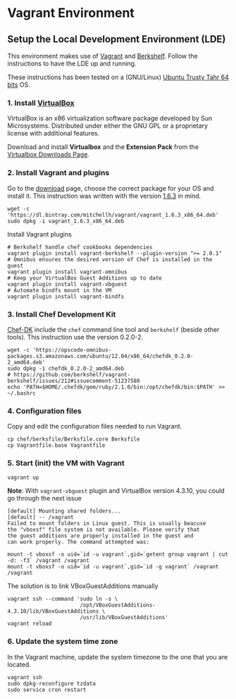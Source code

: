 Vagrant Environment
===================


Setup the Local Development Environment (LDE)
---------------------------------------------

This environment makes use of [Vagrant](http://www.vagrantup.com/) and [Berkshelf](http://berkshelf.com/). Follow the instructions to have the LDE up and running.

These instructions has been tested on a (GNU/Linux) [Ubuntu Trusty Tahr 64 bits](http://en.wikipedia.org/wiki/List_of_Ubuntu_releases#Ubuntu_14.04_LTS_.28Trusty_Tahr.29) OS.


### 1. Install [VirtualBox](https://www.virtualbox.org)

VirtualBox is an x86 virtualization software package developed by Sun Microsystems. Distributed under either the GNU GPL or a proprietary license with additional features.

Download and install **Virtualbox** and the **Extension Pack** from the [Virtualbox Downloads Page](https://www.virtualbox.org/wiki/Downloads).


### 2. Install Vagrant and plugins

Go to the [download](https://www.vagrantup.com/downloads.html) page, choose the correct package for your OS and install it. This instruction was written with the version [1.6.3](http://www.vagrantup.com/download-archive/v1.6.3.html) in mind.

    wget -c 'https://dl.bintray.com/mitchellh/vagrant/vagrant_1.6.3_x86_64.deb'
    sudo dpkg -i vagrant_1.6.3_x86_64.deb

Install Vagrant plugins

    # Berkshelf handle chef cookbooks dependencies
    vagrant plugin install vagrant-berkshelf --plugin-version ">= 2.0.1"
    # Omnibus ensures the desired version of Chef is installed in the guest
    vagrant plugin install vagrant-omnibus
    # Keep your VirtualBox Guest Additions up to date
    vagrant plugin install vagrant-vbguest
    # Automate bindfs mount in the VM
    vagrant plugin install vagrant-bindfs


### 3. Install Chef Development Kit

[Chef-DK](http://downloads.getchef.com/chef-dk/) include the `chef` command line tool and `berkshelf` (beside other tools). This instruction use the version 0.2.0-2.

    wget -c 'https://opscode-omnibus-packages.s3.amazonaws.com/ubuntu/12.04/x86_64/chefdk_0.2.0-2_amd64.deb'
    sudo dpkg -i chefdk_0.2.0-2_amd64.deb
    # https://github.com/berkshelf/vagrant-berkshelf/issues/212#issuecomment-51237580
    echo 'PATH=$HOME/.chefdk/gem/ruby/2.1.0/bin:/opt/chefdk/bin:$PATH' >> ~/.bashrc


### 4. Configuration files

Copy and edit the configuration files needed to run Vagrant.

    cp chef/berksfile/Berksfile.core Berksfile
    cp Vagrantfile.base Vagrantfile

### 5. Start (init) the VM with Vagrant

    vagrant up

**Note**: With `vagrant-vbguest` plugin and VirtualBox version 4.3.10, you could go through the next issue

    [default] Mounting shared folders...
    [default] -- /vagrant
    Failed to mount folders in Linux guest. This is usually beacuse
    the "vboxsf" file system is not available. Please verify that
    the guest additions are properly installed in the guest and
    can work properly. The command attempted was:

    mount -t vboxsf -o uid=`id -u vagrant`,gid=`getent group vagrant | cut -d: -f3` /vagrant /vagrant
    mount -t vboxsf -o uid=`id -u vagrant`,gid=`id -g vagrant` /vagrant /vagrant

The solution is to link VBoxGuestAdditions manually

    vagrant ssh --command 'sudo ln -s \
                           /opt/VBoxGuestAdditions-4.3.10/lib/VBoxGuestAdditions \
                           /usr/lib/VBoxGuestAdditions'
    vagrant reload


### 6. Update the system time zone

In the Vagrant machine, update the system timezone to the one that you are located.

    vagrant ssh
    sudo dpkg-reconfigure tzdata
    sudo service cron restart
